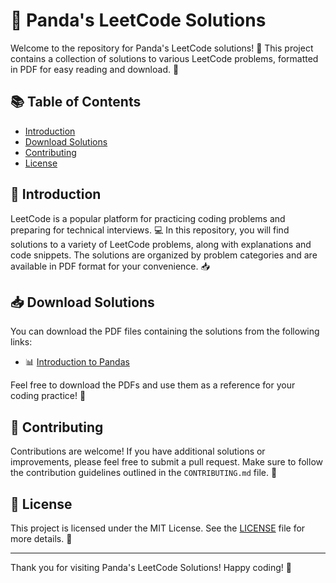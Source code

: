# 🐼 Panda's LeetCode Solutions

Welcome to the repository for Panda's LeetCode solutions! 🎉 This project contains a collection of solutions to various LeetCode problems, formatted in PDF for easy reading and download. 📄

## 📚 Table of Contents

- [Introduction](#introduction)
- [Download Solutions](#download-solutions)
- [Contributing](#contributing)
- [License](#license)

## 📝 Introduction

LeetCode is a popular platform for practicing coding problems and preparing for technical interviews. 💻 In this repository, you will find solutions to a variety of LeetCode problems, along with explanations and code snippets. The solutions are organized by problem categories and are available in PDF format for your convenience. 📥

## 📥 Download Solutions

You can download the PDF files containing the solutions from the following links:

- 📊 [Introduction to Pandas](https://github.com/ErNehaSharma/pandas-beginner-leetcode/blob/main/Introduction%20to%20Pandas.pdf)

Feel free to download the PDFs and use them as a reference for your coding practice! 🚀

## 🤝 Contributing

Contributions are welcome! If you have additional solutions or improvements, please feel free to submit a pull request. Make sure to follow the contribution guidelines outlined in the `CONTRIBUTING.md` file. 🙌

## 📜 License

This project is licensed under the MIT License. See the [LICENSE](LICENSE) file for more details. 📄

---

Thank you for visiting Panda's LeetCode Solutions! Happy coding! 🎊
